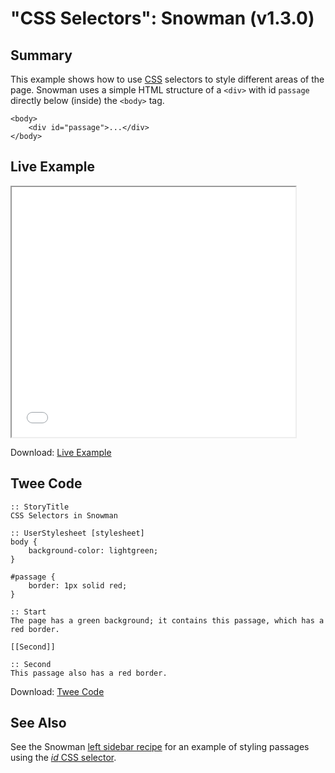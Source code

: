 # "CSS Selectors": Snowman (v1.3.0)

## Summary

This example shows how to use [CSS](../../terms/terms_css.md) selectors to style different areas of the page.  Snowman uses a simple HTML structure of a `<div>` with id `passage` directly below (inside) the `<body>` tag.

```
<body>
	<div id="passage">...</div>
</body>
```

## Live Example

<section>
<iframe src="snowman_cssselectors_example.html" height=400 width=90%></iframe>

Download: <a href="snowman_cssselectors_example.html" target="_blank">Live Example</a>
</section>

## Twee Code


```
:: StoryTitle
CSS Selectors in Snowman

:: UserStylesheet [stylesheet]
body {
    background-color: lightgreen;
}

#passage {
    border: 1px solid red;
}

:: Start
The page has a green background; it contains this passage, which has a red border.

[[Second]]

:: Second
This passage also has a red border.

```

Download: <a href="snowman_cssselectors_twee.txt" target="_blank">Twee Code</a>

## See Also

See the Snowman [left sidebar recipe](../../sidebar_left/snowman/snowman_sidebar_left.md) for an example of styling passages using the [*id* CSS selector](https://developer.mozilla.org/en-US/docs/Web/CSS/ID_selectors).
